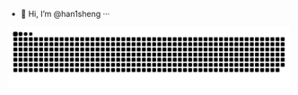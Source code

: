 - 👋 Hi, I’m @han1sheng
  ···

<picture>
  <source media="(prefers-color-scheme: dark)" srcset="https://raw.githubusercontent.com/han1sheng/han1sheng/output/github-contribution-grid-snake-dark.svg">
  <source media="(prefers-color-scheme: light)" srcset="https://raw.githubusercontent.com/han1sheng/han1sheng/output/github-contribution-grid-snake.svg">
  <img alt="github contribution grid snake animation" src="https://raw.githubusercontent.com/han1sheng/han1sheng/output/github-contribution-grid-snake.svg">
</picture>


<!---
han1sheng/han1sheng is a ✨ special ✨ repository because its `README.md` (this file) appears on your GitHub profile.
You can click the Preview link to take a look at your changes.
--->
